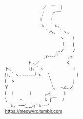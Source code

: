                     &nbsp;              &nbsp;                      ／　￣　 ）&nbsp;  
　　　　　　　             　 ,'　　r'´￣  &nbsp;  
　　　　　　　　 l　　 !  &nbsp;  
　　　　　　　　 ゝ　　ゝ、  &nbsp;  
　　　　　　　　　 ｀ヘ、 ｀ヽ、  &nbsp;  
　 　　　　　　 　　　　 　ヽ　　\  &nbsp;  
　　　　　　　　　　 　　　 !　　j  &nbsp;  
　　　　　　　　　　　　,..ノ　　ﾉ  &nbsp;  
　　　　　　　　　, r----'´　　 ,ィ´  &nbsp;  
　　　　　 ト ､／　　　　　　 く  &nbsp;  
ト､　　　　l ﾄ､｀ヽ　　　　　　　l  &nbsp;  
!ﾄ､｀ヽ- ------┘ゝ 　 ',　　　　　　 l  &nbsp;  
l　 >　　　　　　　　 ',　　　　　j  &nbsp;  
Y　　　　　　　　　　 '.,　 -∠､ノ  &nbsp;  
l　 l　　　　l　　　 ,..┤　　　l  &nbsp;  
',　　　-　　　　　 !、j'￣　 ﾉ  &nbsp;  
　ゝ、_ｰ一'__ _,ィ´ゝ---'  
https://meowvrc.tumblr.com
